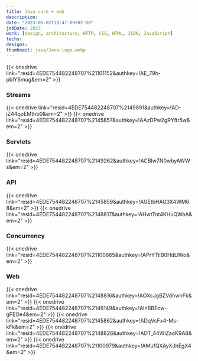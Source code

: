 ```yaml
---
title: Java core + web
description: 
date: "2023-06-02T19:47:09+02:00"
jobDate: 2023
work: [design, architecture, HTTP, CSS, HTML, JSON, JavaScript]
techs: 
designs: 
thumbnail: java/Java-logo.webp
---
```

{{< onedrive link="resid=4EDE754482248707%21101152&authkey=!AE_79h-pblYSmug&em=2" >}}

### Streams
{{< onedrive link="resid=4EDE754482248707%2149891&authkey=!AD-jZ44qoEMthb0&em=2" >}}
{{< onedrive link="resid=4EDE754482248707%2145857&authkey=!AAzDPw2gRYftr5w&em=2" >}}
### Servlets
{{< onedrive link="resid=4EDE754482248707%2149262&authkey=!ACBIw7N0wbyAWWs&em=2" >}}
### API
{{< onedrive link="resid=4EDE754482248707%2145859&authkey=!AGEtbHAG3X4WM68&em=2" >}}
{{< onedrive link="resid=4EDE754482248707%2148817&authkey=!AHwtTnt4KHuQWaA&em=2" >}}
### Concurrency
{{< onedrive link="resid=4EDE754482248707%21100665&authkey=!APrYTtiB0HdLlWo&em=2" >}}
### Web
{{< onedrive link="resid=4EDE754482248707%2148816&authkey=!AOXcJgBZVdhwnFk&em=2" >}}
{{< onedrive link="resid=4EDE754482248707%2146149&authkey=!AInBBEcw-gFEOe4&em=2" >}}
{{< onedrive link="resid=4EDE754482248707%2145862&authkey=!ADqVcFx4-Ms-kFk&em=2" >}}
{{< onedrive link="resid=4EDE754482248707%2148826&authkey=!ADT_44WiZaoK9A8&em=2" >}}
{{< onedrive link="resid=4EDE754482248707%21100979&authkey=!AMufQXAyXJhEgX4&em=2" >}}
